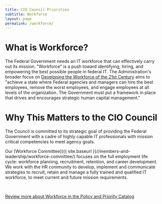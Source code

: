 ```yaml
---
title: CIO Council Priorities
subtitle: Workforce
layout: page
permalink: /workforce/
---
```


# What is Workforce? #
The Federal Government needs an IT workforce that can effectively carry out its mission. "Workforce" is a push toward identifying, hiring, and empowering the best possible people in federal IT. The Administration's broader focus on [Developing the Workforce of the 21st Century](https://www.performance.gov/CAP/workforce/) aims to "achieve a state where Federal agencies and managers can hire the best employees, remove the worst employees, and engage employees at all levels of the organization. The Government must put a framework in place that drives and encourages strategic human capital management."

# Why This Matters to the CIO Council #
The Council is committed to its strategic goal of providing the Federal Government with a cadre of highly capable IT professionals with mission critical competencies to meet agency goals.

Our [Workforce Committee]({{ site.baseurl }}//members-and-leadership/workforce-committee/) focuses on the full employment life cycle: workforce planning, recruitment, retention, and career development. We work with the HR community to develop, implement and communicate strategies to recruit, retain and manage a fully trained and qualified IT workforce, to meet current and future mission requirements.  

&nbsp;

[Review more about Workforce in the Policy and Priority Catalog]({{site.baseurl}}/policies-and-priorities/#subject=*&role=.workforce&status=*)
